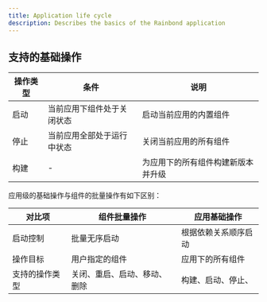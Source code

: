 ```yaml
---
title: Application life cycle
description: Describes the basics of the Rainbond application
---
```


## 支持的基础操作

| 操作类型 | 条件            | 说明                |
| ---- | ------------- | ----------------- |
| 启动   | 当前应用下组件处于关闭状态 | 启动当前应用的内置组件       |
| 停止   | 当前应用全部处于运行中状态 | 关闭当前应用的所有组件       |
| 构建   | -             | 为应用下的所有组件构建新版本并升级 |

应用级的基础操作与组件的批量操作有如下区别：

| 对比项     | 组件批量操作         | 应用基础操作     |
| ------- | -------------- | ---------- |
| 启动控制    | 批量无序启动         | 根据依赖关系顺序启动 |
| 操作目标    | 用户指定的组件        | 应用下的所有组件   |
| 支持的操作类型 | 关闭、重启、启动、移动、删除 | 构建、启动、停止、  |
